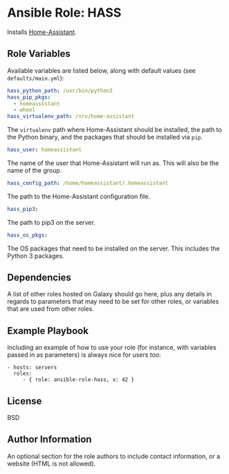Ansible Role: HASS
=========

Installs [Home-Assistant](https://home-assistant.io/).

Role Variables
--------------

Available variables are listed below, along with default values (see `defaults/main.yml`):

```yaml
hass_python_path: /usr/bin/python3
hass_pip_pkgs:
  - homeassistant
  - wheel
hass_virtualenv_path: /srv/home-assistant
```

The `virtualenv` path where Home-Assistant should be installed, the path to the Python binary, and the packages that should be installed via `pip`.

```yaml
hass_user: homeassistant
```

The name of the user that Home-Assistant will run as.  This will also be the name of the group.

```yaml
hass_config_path: /home/homeassistant/.homeassistant
```

The path to the Home-Assistant configuration file.

```yaml
hass_pip3:
```

The path to pip3 on the server.

```yaml
hass_os_pkgs:
```

The OS packages that need to be installed on the server.  This includes the Python 3 packages.


Dependencies
------------

A list of other roles hosted on Galaxy should go here, plus any details in
regards to parameters that may need to be set for other roles, or variables that
are used from other roles.

Example Playbook
----------------

Including an example of how to use your role (for instance, with variables
passed in as parameters) is always nice for users too:

    - hosts: servers
      roles:
         - { role: ansible-role-hass, x: 42 }

License
-------

BSD

Author Information
------------------

An optional section for the role authors to include contact information, or a
website (HTML is not allowed).

